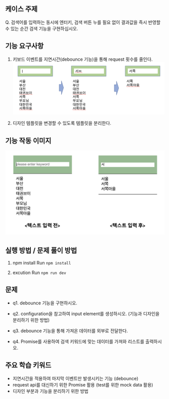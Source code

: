 ## 케이스 주제

Q. 검색어를 입력하는 동시에 엔터키, 검색 버튼 누를 필요 없이 결과값을 즉시 반영할 수 있는 순간 검색 기능을 구현하십시오.


## 기능 요구사항

1. 키보드 이벤트를 지연시간(debounce 기능)을 통해 request 횟수를 줄인다.
![요구사항 첫번째](./src/solution/presenter/instant-search/assets/instant_search_scope1.png)


2. 디자인 템플릿을 변경할 수 있도록 템플릿을 분리한다.


## 기능 작동 이미지
![example_image](./instant-search-example.png)


## 실행 방법 / 문제 풀이 방법
1. npm install
Run `npm install`

2. excution
Run `npm run dev`


## 문제
- q1. debounce 기능을 구현하시오.

- q2. configuration을 참고하여 input element를 생성하시오. (기능과 디자인을 분리하기 위한 방법)

- q3. debounce 기능을 통해 가져온 데이터를 외부로 전달한다. 

- q4. Promise를 사용하여 검색 키워드에 맞는 데이터를 가져와 리스트를 출력하시오. 


## 주요 학습 키워드
- 지연시간을 적용하여 마지막 이벤트만 발생시키는 기능 (debounce) 
- request api를 대신하기 위한 Promise 활용 (test를 위한 mock data 활용)
- 디자인 부분과 기능을 분리하기 위한 방법
